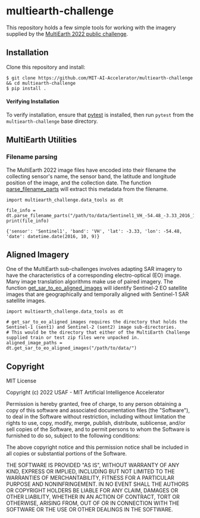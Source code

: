 # multiearth-challenge
This repository holds a few simple tools for working with the imagery supplied by the [MultiEarth 2022 public challenge](https://sites.google.com/view/rainforest-challenge/home).

## Installation
Clone this repository and install:

``` shell
$ git clone https://github.com/MIT-AI-Accelerator/multiearth-challenge && cd multiearth-challenge
$ pip install .
```

#### Verifying Installation
To verify installation, ensure that [pytest](https://docs.pytest.org/en/latest/) is installed, then run `pytest` from the `multiearth-challenge` base directory.

## MultiEarth Utilities
### Filename parsing
The MultiEarth 2022 image files have encoded into their filename the collecting sensor's name, the sensor band, the latitude and longitude position of the image, and the collection date.  The function [parse_filename_parts](https://github.com/MIT-AI-Accelerator/multiearth-challenge/blob/4c8e358837d4492f562b63f92f98a3bafd8ff554/src/multiearth_challenge/data_tools.py#L9) will extract this metadata from the filename.

```
import multiearth_challenge.data_tools as dt

file_info = dt.parse_filename_parts("/path/to/data/Sentinel1_VH_-54.48_-3.33_2016_10_09.jpg")
print(file_info)
```
```
{'sensor': 'Sentinel1', 'band': 'VH', 'lat': -3.33, 'lon': -54.48, 'date': datetime.date(2016, 10, 9)}
```

## Aligned Imagery
One of the MultiEarth sub-challenges involves adapting SAR imagery to have the characteristics of a corresponding electro-optical (EO) image.  Many image translation algorithms make use of paired imagery. The function [get_sar_to_eo_aligned_images](https://github.com/MIT-AI-Accelerator/multiearth-challenge/blob/4c8e358837d4492f562b63f92f98a3bafd8ff554/src/multiearth_challenge/data_tools.py#L129) will identify Sentinel-2 EO satellite images that are geographically and temporally aligned with Sentinel-1 SAR satellite images.

```
import multiearth_challenge.data_tools as dt

# get_sar_to_eo_aligned_images requires the directory that holds the Sentinel-1 (sent1) and Sentinel-2 (sent2) image sub-directories.  
# This would be the directory that either of the MultiEarth Challenge supplied train or test zip files were unpacked in.
aligned_image_paths = dt.get_sar_to_eo_aligned_images("/path/to/data/")
```

## Copyright
MIT License

Copyright (c) 2022 USAF - MIT Artificial Intelligence Accelerator

Permission is hereby granted, free of charge, to any person obtaining a copy
of this software and associated documentation files (the "Software"), to deal
in the Software without restriction, including without limitation the rights
to use, copy, modify, merge, publish, distribute, sublicense, and/or sell
copies of the Software, and to permit persons to whom the Software is
furnished to do so, subject to the following conditions:

The above copyright notice and this permission notice shall be included in all
copies or substantial portions of the Software.

THE SOFTWARE IS PROVIDED "AS IS", WITHOUT WARRANTY OF ANY KIND, EXPRESS OR
IMPLIED, INCLUDING BUT NOT LIMITED TO THE WARRANTIES OF MERCHANTABILITY,
FITNESS FOR A PARTICULAR PURPOSE AND NONINFRINGEMENT. IN NO EVENT SHALL THE
AUTHORS OR COPYRIGHT HOLDERS BE LIABLE FOR ANY CLAIM, DAMAGES OR OTHER
LIABILITY, WHETHER IN AN ACTION OF CONTRACT, TORT OR OTHERWISE, ARISING FROM,
OUT OF OR IN CONNECTION WITH THE SOFTWARE OR THE USE OR OTHER DEALINGS IN THE
SOFTWARE.
